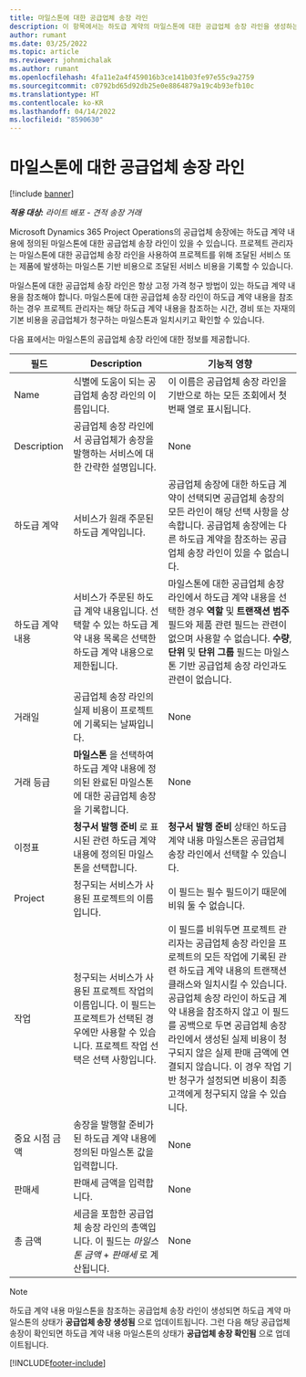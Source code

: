 ```yaml
---
title: 마일스톤에 대한 공급업체 송장 라인
description: 이 항목에서는 하도급 계약의 마일스톤에 대한 공급업체 송장 라인을 생성하는 방법을 설명합니다.
author: rumant
ms.date: 03/25/2022
ms.topic: article
ms.reviewer: johnmichalak
ms.author: rumant
ms.openlocfilehash: 4fa11e2a4f459016b3ce141b03fe97e55c9a2759
ms.sourcegitcommit: c0792bd65d92db25e0e8864879a19c4b93efb10c
ms.translationtype: HT
ms.contentlocale: ko-KR
ms.lasthandoff: 04/14/2022
ms.locfileid: "8590630"
---
```

# <a name="vendor-invoice-lines-for-milestones"></a>마일스톤에 대한 공급업체 송장 라인

[!include [banner](../../includes/dataverse-preview.md)]

_**적용 대상:** 라이트 배포 - 견적 송장 거래_

Microsoft Dynamics 365 Project Operations의 공급업체 송장에는 하도급 계약 내용에 정의된 마일스톤에 대한 공급업체 송장 라인이 있을 수 있습니다. 프로젝트 관리자는 마일스톤에 대한 공급업체 송장 라인을 사용하여 프로젝트를 위해 조달된 서비스 또는 제품에 발생하는 마일스톤 기반 비용으로 조달된 서비스 비용을 기록할 수 있습니다.

마일스톤에 대한 공급업체 송장 라인은 항상 고정 가격 청구 방법이 있는 하도급 계약 내용을 참조해야 합니다. 마일스톤에 대한 공급업체 송장 라인이 하도급 계약 내용을 참조하는 경우 프로젝트 관리자는 해당 하도급 계약 내용을 참조하는 시간, 경비 또는 자재의 기본 비용을 공급업체가 청구하는 마일스톤과 일치시키고 확인할 수 있습니다.

다음 표에서는 마일스톤의 공급업체 송장 라인에 대한 정보를 제공합니다.

| 필드 | Description | 기능적 영향 |
| --- | --- | --- |
| Name | 식별에 도움이 되는 공급업체 송장 라인의 이름입니다. | 이 이름은 공급업체 송장 라인을 기반으로 하는 모든 조회에서 첫 번째 열로 표시됩니다. |
| Description | 공급업체 송장 라인에서 공급업체가 송장을 발행하는 서비스에 대한 간략한 설명입니다. | None |
| 하도급 계약 | 서비스가 원래 주문된 하도급 계약입니다. | 공급업체 송장에 대한 하도급 계약이 선택되면 공급업체 송장의 모든 라인이 해당 선택 사항을 상속합니다. 공급업체 송장에는 다른 하도급 계약을 참조하는 공급업체 송장 라인이 있을 수 없습니다. |
| 하도급 계약 내용 | 서비스가 주문된 하도급 계약 내용입니다. 선택할 수 있는 하도급 계약 내용 목록은 선택한 하도급 계약 내용으로 제한됩니다. | 마일스톤에 대한 공급업체 송장 라인에서 하도급 계약 내용을 선택한 경우 **역할** 및 **트랜잭션 범주** 필드와 제품 관련 필드는 관련이 없으며 사용할 수 없습니다. **수량**, **단위** 및 **단위 그룹** 필드는 마일스톤 기반 공급업체 송장 라인과도 관련이 없습니다. |
| 거래일 | 공급업체 송장 라인의 실제 비용이 프로젝트에 기록되는 날짜입니다. | None |
| 거래 등급 | **마일스톤** 을 선택하여 하도급 계약 내용에 정의된 완료된 마일스톤에 대한 공급업체 송장을 기록합니다. | None |
| 이정표 | **청구서 발행 준비** 로 표시된 관련 하도급 계약 내용에 정의된 마일스톤을 선택합니다. | **청구서 발행 준비** 상태인 하도급 계약 내용 마일스톤은 공급업체 송장 라인에서 선택할 수 있습니다. |
| Project | 청구되는 서비스가 사용된 프로젝트의 이름입니다. | 이 필드는 필수 필드이기 때문에 비워 둘 수 없습니다. |
| 작업 | 청구되는 서비스가 사용된 프로젝트 작업의 이름입니다. 이 필드는 프로젝트가 선택된 경우에만 사용할 수 있습니다. 프로젝트 작업 선택은 선택 사항입니다. | 이 필드를 비워두면 프로젝트 관리자는 공급업체 송장 라인을 프로젝트의 모든 작업에 기록된 관련 하도급 계약 내용의 트랜잭션 클래스와 일치시킬 수 있습니다. 공급업체 송장 라인이 하도급 계약 내용을 참조하지 않고 이 필드를 공백으로 두면 공급업체 송장 라인에서 생성된 실제 비용이 청구되지 않은 실제 판매 금액에 연결되지 않습니다. 이 경우 작업 기반 청구가 설정되면 비용이 최종 고객에게 청구되지 않을 수 있습니다. |
| 중요 시점 금액 | 송장을 발행할 준비가 된 하도급 계약 내용에 정의된 마일스톤 값을 입력합니다. | None |
| 판매세 | 판매세 금액을 입력합니다. | None |
| 총 금액 | 세금을 포함한 공급업체 송장 라인의 총액입니다. 이 필드는 *마일스톤 금액*  +  *판매세* 로 계산됩니다. | None |

> [!NOTE]
> 하도급 계약 내용 마일스톤을 참조하는 공급업체 송장 라인이 생성되면 하도급 계약 마일스톤의 상태가 **공급업체 송장 생성됨** 으로 업데이트됩니다. 그런 다음 해당 공급업체 송장이 확인되면 하도급 계약 내용 마일스톤의 상태가 **공급업체 송장 확인됨** 으로 업데이트됩니다.

[!INCLUDE[footer-include](../../includes/footer-banner.md)]
